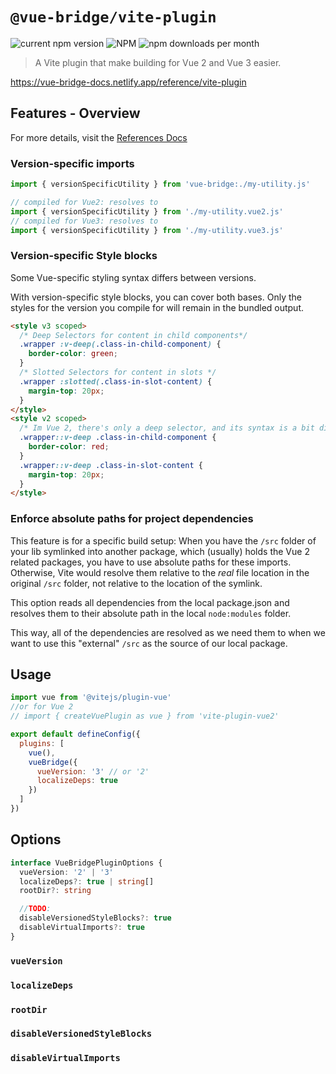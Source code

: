 # `@vue-bridge/vite-plugin`

![current npm version](https://img.shields.io/npm/v/@vue-bridge/vite-plugin) ![NPM](https://img.shields.io/npm/l/@vue-bridge/vite-plugin) ![npm downloads per month](https://img.shields.io/npm/dm/@vue-bridge/vite-plugin)

> A Vite plugin that make building for Vue 2 and Vue 3 easier.

https://vue-bridge-docs.netlify.app/reference/vite-plugin

## Features - Overview

For more details, visit the [References Docs](https://vue-bridge.dev)

### Version-specific imports
```js
import { versionSpecificUtility } from 'vue-bridge:./my-utility.js'

// compiled for Vue2: resolves to
import { versionSpecificUtility } from './my-utility.vue2.js'
// compiled for Vue3: resolves to
import { versionSpecificUtility } from './my-utility.vue3.js'
```

### Version-specific Style blocks

Some Vue-specific styling syntax differs between versions. 

With version-specific style blocks, you can cover both bases. Only the styles for the version you compile for will remain in the bundled output.

```html
<style v3 scoped>
  /* Deep Selectors for content in child components*/
  .wrapper :v-deep(.class-in-child-component) {
    border-color: green;
  }
  /* Slotted Selectors for content in slots */
  .wrapper :slotted(.class-in-slot-content) {
    margin-top: 20px;
  }
</style>
<style v2 scoped>
  /* Im Vue 2, there's only a deep selector, and its syntax is a bit different */
  .wrapper::v-deep .class-in-child-component {
    border-color: red;
  }
  .wrapper::v-deep .class-in-slot-content {
    margin-top: 20px;
  }
</style>
```

### Enforce absolute paths for project dependencies

This feature is for a specific build setup: When you have the `/src` folder of your lib symlinked into another package, which (usually) holds the Vue 2 related packages, you have to use absolute paths for these imports. Otherwise, Vite would resolve them relative to the *real* file location in the original `/src` folder, not relative to the location of the symlink.

This option reads all dependencies from the local package.json and resolves them to their absolute path in the local `node:modules` folder.

This way, all of the dependencies are resolved as we need them to when we want to use this "external" `/src` as the source of our local package.


## Usage

```js
import vue from '@vitejs/plugin-vue'
//or for Vue 2
// import { createVuePlugin as vue } from 'vite-plugin-vue2'

export default defineConfig({
  plugins: [
    vue(),
    vueBridge({
      vueVersion: '3' // or '2'
      localizeDeps: true
    })
  ]
})
```

## Options

```ts
interface VueBridgePluginOptions {
  vueVersion: '2' | '3'
  localizeDeps?: true | string[]
  rootDir?: string

  //TODO:
  disableVersionedStyleBlocks?: true 
  disableVirtualImports?: true 
}
```

### `vueVersion`

### `localizeDeps`

### `rootDir`

### `disableVersionedStyleBlocks`

### `disableVirtualImports`
